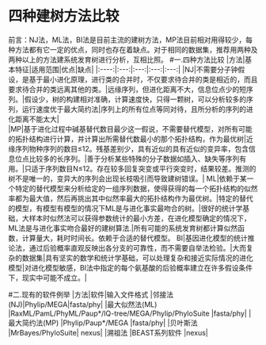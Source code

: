 # 四种建树方法比较
前言：NJ法，ML法，BI法是目前主流的建树方法，MP法目前相对用得较少，每种方法都有它一定的优点，同时也存在着缺点。对于相同的数据集，推荐用两种及两种以上的方法建系统发育树进行分析，互相比照。
#一.四种方法比较
|方法|基本特征|适用范围|优点|缺点|
|:----:|:---:|:---:|:---:|:---:|
|NJ|不需要分子钟假设，是基于最小进化原理，进行类的合并时，不仅要求待合并的类是相近的，而且要求待合并的类远离其他的类。|远缘序列，但进化距离不大，信息位点少的短序列。|假设少，树的构建相对准确，计算速度快，只得一颗树，可以分析较多的序列，运行速度优于最大简约法|序列上的所有位点等同对待，且所分析的序列的进化距离不能太大|				
|MP|基于进化过程中碱基替代数目最少这一假说，不需要替代模型，对所有可能的拓扑结构进行计算，并计算出所需替代数最小的那个拓扑结构，作为最优树|近缘序列物种序列的数目≤12。残基差别少，具有近似的具有近似的变异率，包含信息位点比较多的长序列。|善于分析某些特殊的分子数据如插入、缺失等序列有用。|只适于序列数目N≤12。存在较多回复突变或平行突变时，结果较差。推测的树不是唯一的，变异大的序列会出现长枝吸引而导致建树错误。|
ML|依赖于某一个特定的替代模型来分析给定的一组序列数据，使得获得的每一个拓扑结构的似然率都为最大值，然后再挑出其中似然率最大的拓扑结构作为最优树。|特定的替代的模型，有模型有模型的情况下ML是与进化事实最吻合的树。|很好的统计学基础，大样本时似然法可以获得参数统计的最小方差，在进化模型确定的情况下，ML法是与进化事实吻合最好的建树算法.|所有可能的系统发育树都计算似然函数，计算量大，耗时时间长。依赖于合适的替代模型。
BI|基因进化模型的统计推论法，通过后验概率直观反映出各分支的可靠性，而不需要自举法检验。|大而复杂的数据集|具有坚实的数学和统计学基础，可以处理复杂和接近实际情况的进化模型|对进化模型敏感，BI法中指定的每个氨基酸的后验概率建立在许多假设条件下，现实中可能不成立。|

#二.现有的软件例举
|方法|软件|输入文件格式
|邻接法(NJ)|Phylip/MEGA|fasta/phy|
|最大似然法(ML)	|RaxML/PamL/PhyML/Paup*/IQ-tree/MEGA/Phylip/PhyloSuite	|fasta/phy|
|最大简约法(MP)	|Phylip/Paup*/MEGA	|fasta/phy|
|贝叶斯法	|MrBayes/PhyloSuite|	nexus|
|溯祖法	|BEAST系列软件	|nexus|
